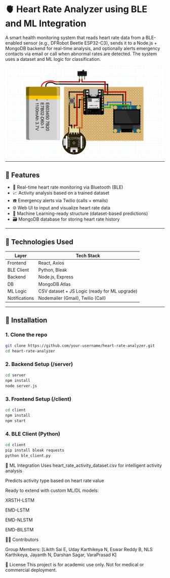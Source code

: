 # 🫀 Heart Rate Analyzer using BLE and ML Integration

A smart health monitoring system that reads heart rate data from a BLE-enabled sensor (e.g., DFRobot Beetle ESP32-C3), sends it to a Node.js + MongoDB backend for real-time analysis, and optionally alerts emergency contacts via email or call when abnormal rates are detected. The system uses a dataset and ML logic for classification.

<img src="./Hardware/heart_rate_monitor_circuit_diagram.png" width="500"/>

---

## 🚀 Features

- 📡 Real-time heart rate monitoring via Bluetooth (BLE)
- 📈 Activity analysis based on a trained dataset
- ☎️ Emergency alerts via Twilio (calls + emails)
- 🌐 Web UI to input and visualize heart rate data
- 🧠 Machine Learning-ready structure (dataset-based predictions)
- 🗃️ MongoDB database for storing heart rate history

---

## 🧪 Technologies Used

| Layer           | Tech Stack                                   |
|----------------|-----------------------------------------------|
| Frontend       | React, Axios                                  |
| BLE Client     | Python, Bleak                                 |
| Backend        | Node.js, Express                              |
| DB             | MongoDB Atlas                                 |
| ML Logic       | CSV dataset + JS Logic (ready for ML upgrade) |
| Notifications  | Nodemailer (Gmail), Twilio (Call)             |

---

## 🧰 Installation

### 1. Clone the repo
```bash
git clone https://github.com/your-username/heart-rate-analyzer.git
cd heart-rate-analyzer
````
### 2. Backend Setup (/server)
```bash
cd server
npm install
node server.js
````
### 3. Frontend Setup (/client)
```bash
cd client
npm install
npm start
````
### 4. BLE Client (Python)
```bash
cd client
pip install bleak requests
python ble_client.py
````
🧠 ML Integration
Uses heart_rate_activity_dataset.csv for intelligent activity analysis

Predicts activity type based on heart rate value

Ready to extend with custom ML/DL models:

XRSTH-LSTM

EMD-LSTM

EMD-NLSTM

EMD-BILSTM



🧑‍💻 Contributors

Group Members: [Likith Sai E, Uday Karthikeya N, Eswar Reddy B, NLS Karthikeya, Jayanth N, Darshan Sagar, VaraPrasad K]

📎 License
This project is for academic use only. Not for medical or commercial deployment.


